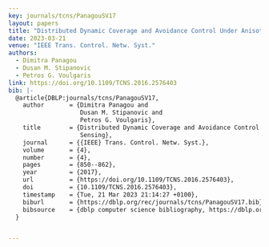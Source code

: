 ```yaml
---
key: journals/tcns/PanagouSV17
layout: papers
title: "Distributed Dynamic Coverage and Avoidance Control Under Anisotropic Sensing."
date: 2023-03-21
venue: "IEEE Trans. Control. Netw. Syst."
authors:
  - Dimitra Panagou
  - Dusan M. Stipanovic
  - Petros G. Voulgaris
link: https://doi.org/10.1109/TCNS.2016.2576403
bib: |-
  @article{DBLP:journals/tcns/PanagouSV17,
    author       = {Dimitra Panagou and
                    Dusan M. Stipanovic and
                    Petros G. Voulgaris},
    title        = {Distributed Dynamic Coverage and Avoidance Control Under Anisotropic
                    Sensing},
    journal      = {{IEEE} Trans. Control. Netw. Syst.},
    volume       = {4},
    number       = {4},
    pages        = {850--862},
    year         = {2017},
    url          = {https://doi.org/10.1109/TCNS.2016.2576403},
    doi          = {10.1109/TCNS.2016.2576403},
    timestamp    = {Tue, 21 Mar 2023 21:14:27 +0100},
    biburl       = {https://dblp.org/rec/journals/tcns/PanagouSV17.bib},
    bibsource    = {dblp computer science bibliography, https://dblp.org}
  }


---
```

